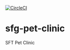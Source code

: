 [![CircleCI](https://circleci.com/gh/ThunderKO/sfg-pet-clinic.svg?style=svg)](https://circleci.com/gh/ThunderKO/sfg-pet-clinic)

# sfg-pet-clinic
SFT Pet Clinic
